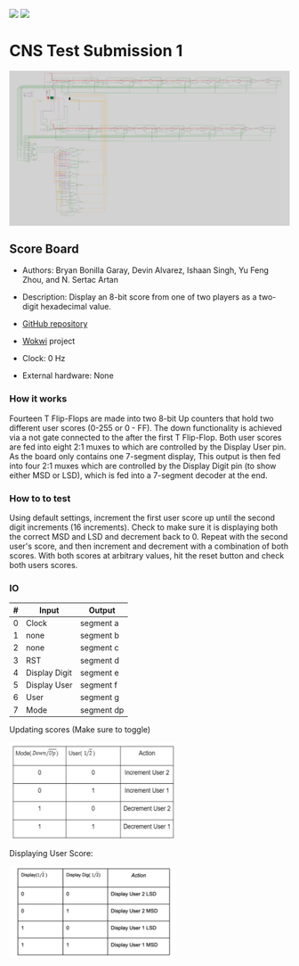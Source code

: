 ![](../../workflows/gds/badge.svg) ![](../../workflows/docs/badge.svg)

# CNS Test Submission 1
<img  align="center" width='800px' src = "https://github.com/NYIT-CNS/cns001-tt02-submission1/blob/main/score-board.png?raw=true">

## Score Board

* Authors: Bryan Bonilla Garay, Devin Alvarez, Ishaan Singh, Yu Feng Zhou, and N. Sertac Artan

* Description: Display an 8-bit score from one of two players as a two-digit hexadecimal value.
* [GitHub repository](https://github.com/NYIT-CNS/cns001-tt02-submission1)
* [Wokwi](https://wokwi.com/projects/349897691861353044) project
* Clock: 0 Hz
* External hardware: None

### How it works

Fourteen T Flip-Flops are made into two 8-bit Up counters that hold two different user scores (0-255 or 0 - FF). The down functionality is achieved via a not gate connected to the after the first T Flip-Flop. Both user scores are fed into eight 2:1 muxes to which are controlled by the Display User pin. As the board only contains one 7-segment display, This output is then fed into four 2:1 muxes which are controlled by the Display Digit pin (to show either MSD or LSD), which is fed into a 7-segment decoder at the end.

### How to to test

Using default settings, increment the first user score up until the second digit increments (16 increments). Check to make sure it is displaying both the correct MSD and LSD and decrement back to 0. Repeat with the second user's score, and then increment and decrement with a combination of both scores. With both scores at arbitrary values, hit the reset button and check both users scores.


### IO

| # | Input        | Output       |
|---|--------------|--------------|
| 0 |  Clock   |  segment a  |
| 1 |  none   |  segment b  |
| 2 |  none   |  segment c  |
| 3 |  RST   |  segment d  |
| 4 |  Display Digit  |  segment e  |
| 5 |  Display User   |  segment f  |
| 6 |  User  |  segment g  |
| 7 |  Mode   |  segment dp  |


Updating scores (Make sure to toggle)

<img  align="center" width='300px' src = "https://github.com/NYIT-CNS/cns001-tt02-submission1/blob/main/state-table-score-update.png?raw=true">
    
Displaying User Score:

  <img  align="center" width='300px' src = "https://github.com/NYIT-CNS/cns001-tt02-submission1/blob/main/state-table-display.png?raw=true">

